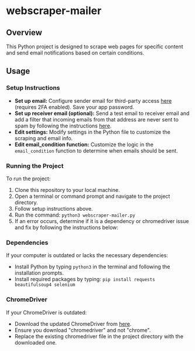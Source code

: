 # webscraper-mailer

## Overview
This Python project is designed to scrape web pages for specific content and send email notifications based on certain conditions.

## Usage

### Setup Instructions
- **Set up email:** Configure sender email for third-party access [here](https://myaccount.google.com/apppasswords) (requires 2FA enabled). Save your app password.
- **Set up receiver email (optional):** Send a test email to receiver email and add a filter that incoming emails from that address are never sent to spam by following the instructions [here](https://support.google.com/mail/answer/6579?hl=en).
- **Edit settings:** Modify settings in the Python file to customize the scraping and email info.
- **Edit email_condition function:** Customize the logic in the `email_condition` function to determine when emails should be sent.

### Running the Project
To run the project:
1. Clone this repository to your local machine.
2. Open a terminal or command prompt and navigate to the project directory.
3. Follow setup instructions above. 
4. Run the command: `python3 webscraper-mailer.py`
5. If an error occurs, determine if it is a dependency or chromedriver issue and fix by following the instructions below:

### Dependencies
If your computer is outdated or lacks the necessary dependencies:
- Install Python by typing `python3` in the terminal and following the installation prompts.
- Install required packages by typing: `pip install requests beautifulsoup4 selenium`

### ChromeDriver
If your ChromeDriver is outdated:
- Download the updated ChromeDriver from [here](https://googlechromelabs.github.io/chrome-for-testing/).
- Ensure you download "chromedriver" and not "chrome".
- Replace the existing chromedriver file in the project directory with the downloaded one.
